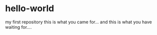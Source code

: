 # hello-world
my first repository
this is what you came for...
and this is what you have waiting for....
